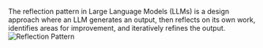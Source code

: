 The reflection pattern in Large Language Models (LLMs) is a design approach where an LLM generates an output, then reflects on its own work, identifies areas for improvement, and iteratively refines the output. <br/>
![Reflection Pattern]([https://www.google.com/url?sa=i&url=https%3A%2F%2Fblog.dailydoseofds.com%2Fp%2F5-agentic-ai-design-patterns&psig=AOvVaw2cN5R8SFNwTwGjNUJ9SB4M&ust=1751183429192000&source=images&cd=vfe&opi=89978449&ved=0CBMQjRxqFwoTCJjxluTQk44DFQAAAAAdAAAAABAE](https://substackcdn.com/image/fetch/$s_!Qjat!,w_1456,c_limit,f_webp,q_auto:good,fl_progressive:steep/https%3A%2F%2Fsubstack-post-media.s3.amazonaws.com%2Fpublic%2Fimages%2Fa8deb345-27cf-4bec-8e7f-f1cd25fabcab_716x546.gif))
